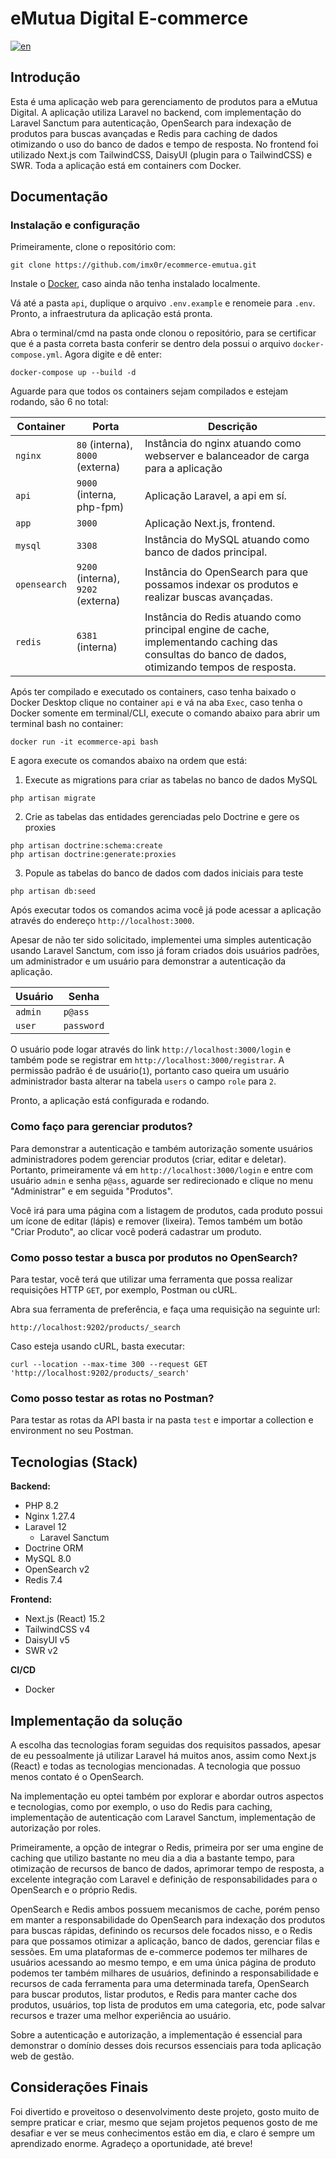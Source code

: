 # eMutua Digital E-commerce

[![en](https://img.shields.io/badge/lang-en-red.svg)](https://github.com/imx0r/ecommerce-emutua-interview/blob/master/README.en.md)

## Introdução

Esta é uma aplicação web para gerenciamento de produtos para a eMutua Digital. A aplicação utiliza Laravel no backend, com implementação do Laravel Sanctum para autenticação, OpenSearch para indexação de produtos para buscas avançadas e Redis para caching de dados otimizando o uso do banco de dados e tempo de resposta. No frontend foi utilizado Next.js com TailwindCSS, DaisyUI (plugin para o TailwindCSS) e SWR. Toda a aplicação está em containers com Docker.

## Documentação

### Instalação e configuração

Primeiramente, clone o repositório com:
```shell
git clone https://github.com/imx0r/ecommerce-emutua.git
```

Instale o [Docker](https://www.docker.com/products/docker-desktop/), caso ainda não tenha instalado localmente.

Vá até a pasta `api`, duplique o arquivo `.env.example` e renomeie para `.env`. Pronto, a infraestrutura da aplicação está pronta.

Abra o terminal/cmd na pasta onde clonou o repositório, para se certificar que é a pasta correta basta conferir se dentro dela possui o arquivo `docker-compose.yml`. Agora digite e dê enter:
```
docker-compose up --build -d
```

Aguarde para que todos os containers sejam compilados e estejam rodando, são 6 no total:

| Container    | Porta                              | Descrição                                                                                                                                        |
|--------------|------------------------------------|--------------------------------------------------------------------------------------------------------------------------------------------------|
| `nginx`      | `80` (interna), `8000` (externa)   | Instância do nginx atuando como webserver e balanceador de carga para a aplicação                                                                |
| `api`        | `9000` (interna, php-fpm)          | Aplicação Laravel, a api em sí.                                                                                                                  |
| `app`        | `3000`                             | Aplicação Next.js, frontend.                                                                                                                     |
| `mysql`      | `3308`                             | Instância do MySQL atuando como banco de dados principal.                                                                                        |
| `opensearch` | `9200` (interna), `9202` (externa) | Instância do OpenSearch para que possamos indexar os produtos e realizar buscas avançadas.                                                       |
| `redis`      | `6381` (interna)                   | Instância do Redis atuando como principal engine de cache, implementando caching das consultas do banco de dados, otimizando tempos de resposta. |

Após ter compilado e executado os containers, caso tenha baixado o Docker Desktop clique no container `api` e vá na aba `Exec`, caso tenha o Docker somente em terminal/CLI, execute o comando abaixo para abrir um terminal bash no container:

```shell
docker run -it ecommerce-api bash
```

E agora execute os comandos abaixo na ordem que está:

1. Execute as migrations para criar as tabelas no banco de dados MySQL
```shell
php artisan migrate
```

2. Crie as tabelas das entidades gerenciadas pelo Doctrine e gere os proxies
```shell
php artisan doctrine:schema:create
php artisan doctrine:generate:proxies
```

3. Popule as tabelas do banco de dados com dados iniciais para teste
```shell
php artisan db:seed
```

Após executar todos os comandos acima você já pode acessar a aplicação através do endereço `http://localhost:3000`. 

Apesar de não ter sido solicitado, implementei uma simples autenticação usando Laravel Sanctum, com isso já foram criados dois usuários padrões, um administrador e um usuário para demonstrar a autenticação da aplicação.

| Usuário | Senha      |
|---------|------------|
| `admin` | `p@ass`    |
| `user`  | `password` |

O usuário pode logar através do link `http://localhost:3000/login` e também pode se registrar em `http://localhost:3000/registrar`. A permissão padrão é de usuário(`1`), portanto caso queira um usuário administrador basta alterar na tabela `users` o campo `role` para `2`.

Pronto, a aplicação está configurada e rodando.

### Como faço para gerenciar produtos?

Para demonstrar a autenticação e também autorização somente usuários administradores podem gerenciar produtos (criar, editar e deletar). Portanto, primeiramente vá em `http://localhost:3000/login` e entre com usuário `admin` e senha `p@ass`, aguarde ser redirecionado e clique no menu "Administrar" e em seguida "Produtos".

Você irá para uma página com a listagem de produtos, cada produto possui um ícone de editar (lápis) e remover (lixeira). Temos também um botão "Criar Produto", ao clicar você poderá cadastrar um produto.

### Como posso testar a busca por produtos no OpenSearch?

Para testar, você terá que utilizar uma ferramenta que possa realizar requisições HTTP `GET`, por exemplo, Postman ou cURL.

Abra sua ferramenta de preferência, e faça uma requisição na seguinte url:
```
http://localhost:9202/products/_search
```

Caso esteja usando cURL, basta executar:
```shell
curl --location --max-time 300 --request GET 'http://localhost:9202/products/_search'
```

### Como posso testar as rotas no Postman?

Para testar as rotas da API basta ir na pasta `test` e importar a collection e environment no seu Postman.

## Tecnologias (Stack)

**Backend:**
* PHP 8.2
* Nginx 1.27.4
* Laravel 12
  * Laravel Sanctum
* Doctrine ORM
* MySQL 8.0
* OpenSearch v2
* Redis 7.4

**Frontend:**
* Next.js (React) 15.2
* TailwindCSS v4
* DaisyUI v5
* SWR v2

**CI/CD**
* Docker

## Implementação da solução

A escolha das tecnologias foram seguidas dos requisitos passados, apesar de eu pessoalmente já utilizar Laravel há muitos anos, assim como Next.js (React) e todas as tecnologias mencionadas. A tecnologia que possuo menos contato é o OpenSearch.

Na implementação eu optei também por explorar e abordar outros aspectos e tecnologias, como por exemplo, o uso do Redis para caching, implementação de autenticação com Laravel Sanctum, implementação de autorização por roles.

Primeiramente, a opção de integrar o Redis, primeira por ser uma engine de caching que utilizo bastante no meu dia a dia a bastante tempo, para otimização de recursos de banco de dados, aprimorar tempo de resposta, a excelente integração com Laravel e definição de responsabilidades para o OpenSearch e o próprio Redis.

OpenSearch e Redis ambos possuem mecanismos de cache, porém penso em manter a responsabilidade do OpenSearch para indexação dos produtos para buscas rápidas, definindo os recursos dele focados nisso, e o Redis para que possamos otimizar a aplicação, banco de dados, gerenciar filas e sessões. Em uma plataformas de e-commerce podemos ter milhares de usuários acessando ao mesmo tempo, e em uma única página de produto podemos ter também milhares de usuários, definindo a responsabilidade e recursos de cada ferramenta para uma determinada tarefa, OpenSearch para buscar produtos, listar produtos, e Redis para manter cache dos produtos, usuários, top lista de produtos em uma categoria, etc, pode salvar recursos e trazer uma melhor experiência ao usuário.

Sobre a autenticação e autorização, a implementação é essencial para demonstrar o domínio desses dois recursos essenciais para toda aplicação web de gestão.

## Considerações Finais

Foi divertido e proveitoso o desenvolvimento deste projeto, gosto muito de sempre praticar e criar, mesmo que sejam projetos pequenos gosto de me desafiar e ver se meus conhecimentos estão em dia, e claro é sempre um aprendizado enorme. Agradeço a oportunidade, até breve!
